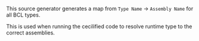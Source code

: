 This source generator generates a map from `Type Name` -> `Assembly Name` for all BCL types.

This is used when running the cecilified code to resolve runtime type to the correct assemblies. 
